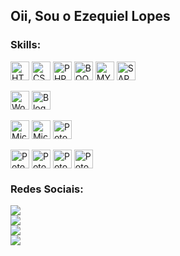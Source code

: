 ## Oii, Sou o Ezequiel Lopes

### Skills:
<div style="display: inline_block">
  <img align="center" alt="HTML5" height="30" src="https://img.shields.io/badge/HTML5-E34F26?style=for-the-badge&logo=html5&logoColor=white">
  <img align="center" alt="CSS3" height="30" src="https://img.shields.io/badge/CSS3-1572B6?style=for-the-badge&logo=css3&logoColor=white">
  <img align="center" alt="PHP" height="30" src="https://img.shields.io/badge/PHP-777BB4?style=for-the-badge&logo=php&logoColor=white">
  <img align="center" alt="BOOTSTRAP" height="30" src="https://img.shields.io/badge/Bootstrap-563D7C?style=for-the-badge&logo=bootstrap&logoColor=white">
  <img align="center" alt="MYSQL" height="30" src="https://img.shields.io/badge/MySQL-00000F?style=for-the-badge&logo=mysql&logoColor=white">
  <img align="center" alt="SAP" height="30" src="https://img.shields.io/badge/SAP-0FAAFF?style=for-the-badge&logo=sap&logoColor=white">
  <br><br>
  <img align="center" alt="Wordpress" height="30" src="https://img.shields.io/badge/Wordpress-21759B?style=for-the-badge&logo=wordpress&logoColor=white">
  <img align="center" alt="Blogger" height="30" src="https://img.shields.io/badge/Blogger-FF5722?style=for-the-badge&logo=blogger&logoColor=white">
  <br><br>
  <img align="center" alt="Microsoft_Excel" height="30" src="https://img.shields.io/badge/Microsoft_Excel-217346?style=for-the-badge&logo=microsoft-excel&logoColor=white">
  <img align="center" alt="Microsoft_Word" height="30" src="https://img.shields.io/badge/Microsoft_Word-2B579A?style=for-the-badge&logo=microsoft-word&logoColor=white">
  <img align="center" alt="Potoshop" height="30" src="https://img.shields.io/badge/Adobe%20Photoshop-31A8FF?style=for-the-badge&logo=Adobe%20Photoshop&logoColor=black">
  <br><br>
  <img align="center" alt="Potoshop" height="30" src="https://img.shields.io/badge/GIT-E44C30?style=for-the-badge&logo=git&logoColor=white">

  <img align="center" alt="Potoshop" height="30" src="https://img.shields.io/badge/Visual_Studio_Code-0078D4?style=for-the-badge&logo=visual%20studio%20code&logoColor=white">
  <img align="center" alt="Potoshop" height="30" src="https://img.shields.io/badge/Notepad++-90E59A.svg?style=for-the-badge&logo=notepad%2B%2B&logoColor=black">
  <img align="center" alt="Potoshop" height="30" src="https://img.shields.io/badge/Android_Studio-3DDC84?style=for-the-badge&logo=android-studio&logoColor=white">

</div>

 ### Redes Sociais:
<div>
 <a href="https://www.linkedin.com/in/ezekky/" target="_blank"><img src="https://img.shields.io/badge/-LinkedIn-%230077B5?style=for-the-badge&logo=linkedin&logoColor=white" target="_blank"></a><br>
 <a href="https://instagram.com/rafaballerini" target="_blank"><img src="https://img.shields.io/badge/-Instagram-%23E4405F?style=for-the-badge&logo=instagram&logoColor=white" target="_blank"></a><br>
 <a href="https://www.twitch.tv/ezekky" target="_blank"><img src="https://img.shields.io/badge/Twitch-9146FF?style=for-the-badge&logo=twitch&logoColor=white" target="_blank"></a><br>
 <a href="https://steamcommunity.com/id/ezekky" target="_blank"><img src="https://img.shields.io/badge/Steam-000000?style=for-the-badge&logo=steam&logoColor=white" target="_blank"></a>
 
</div>
